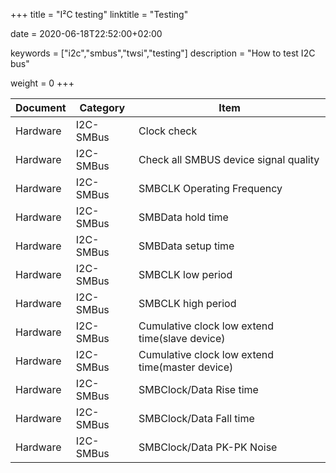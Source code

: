 +++
title = "I²C testing"
linktitle = "Testing"

date = 2020-06-18T22:52:00+02:00

keywords = ["i2c","smbus","twsi","testing"]
description = "How to test I2C bus"

weight = 0
+++

| Document | Category  | Item                                            |
| -------- | --------- | ----------------------------------------------- |
| Hardware | I2C-SMBus | Clock check                                     |
| Hardware | I2C-SMBus | Check all SMBUS device signal quality           |
| Hardware | I2C-SMBus | SMBCLK Operating Frequency                      |
| Hardware | I2C-SMBus | SMBData hold time                               |
| Hardware | I2C-SMBus | SMBData setup time                              |
| Hardware | I2C-SMBus | SMBCLK low period                               |
| Hardware | I2C-SMBus | SMBCLK high period                              |
| Hardware | I2C-SMBus | Cumulative clock low extend time(slave device)  |
| Hardware | I2C-SMBus | Cumulative clock low extend time(master device) |
| Hardware | I2C-SMBus | SMBClock/Data Rise time                         |
| Hardware | I2C-SMBus | SMBClock/Data Fall time                         |
| Hardware | I2C-SMBus | SMBClock/Data PK-PK Noise                       |
